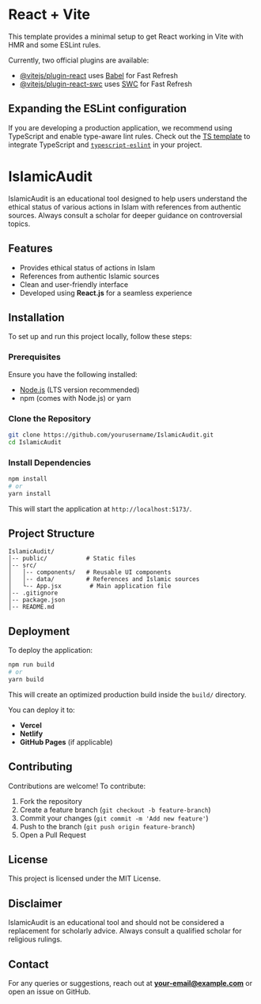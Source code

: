 # React + Vite

This template provides a minimal setup to get React working in Vite with HMR and some ESLint rules.

Currently, two official plugins are available:

- [@vitejs/plugin-react](https://github.com/vitejs/vite-plugin-react/blob/main/packages/plugin-react/README.md) uses [Babel](https://babeljs.io/) for Fast Refresh
- [@vitejs/plugin-react-swc](https://github.com/vitejs/vite-plugin-react-swc) uses [SWC](https://swc.rs/) for Fast Refresh

## Expanding the ESLint configuration

If you are developing a production application, we recommend using TypeScript and enable type-aware lint rules. Check out the [TS template](https://github.com/vitejs/vite/tree/main/packages/create-vite/template-react-ts) to integrate TypeScript and [`typescript-eslint`](https://typescript-eslint.io) in your project.

# IslamicAudit

IslamicAudit is an educational tool designed to help users understand the ethical status of various actions in Islam with references from authentic sources. Always consult a scholar for deeper guidance on controversial topics.

## Features
- Provides ethical status of actions in Islam
- References from authentic Islamic sources
- Clean and user-friendly interface
- Developed using **React.js** for a seamless experience

## Installation

To set up and run this project locally, follow these steps:

### Prerequisites
Ensure you have the following installed:
- [Node.js](https://nodejs.org/) (LTS version recommended)
- npm (comes with Node.js) or yarn

### Clone the Repository
```sh
git clone https://github.com/yourusername/IslamicAudit.git
cd IslamicAudit
```

### Install Dependencies
```sh
npm install
# or
yarn install
```

 
This will start the application at `http://localhost:5173/`.

## Project Structure
```
IslamicAudit/
│-- public/           # Static files
│-- src/
│   │-- components/   # Reusable UI components
│   │-- data/         # References and Islamic sources
│   └-- App.jsx        # Main application file
│-- .gitignore
│-- package.json
│-- README.md
```

## Deployment
To deploy the application:
```sh
npm run build
# or
yarn build
```
This will create an optimized production build inside the `build/` directory.

You can deploy it to:
- **Vercel**
- **Netlify**
- **GitHub Pages** (if applicable)

## Contributing
Contributions are welcome! To contribute:
1. Fork the repository
2. Create a feature branch (`git checkout -b feature-branch`)
3. Commit your changes (`git commit -m 'Add new feature'`)
4. Push to the branch (`git push origin feature-branch`)
5. Open a Pull Request

## License
This project is licensed under the MIT License.

## Disclaimer
IslamicAudit is an educational tool and should not be considered a replacement for scholarly advice. Always consult a qualified scholar for religious rulings.

## Contact
For any queries or suggestions, reach out at **your-email@example.com** or open an issue on GitHub.
